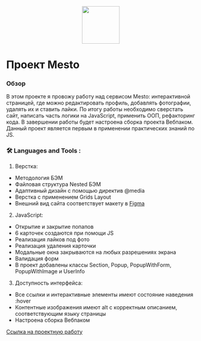 <div id="header" align="center">
  <img src="https://media.giphy.com/media/ZDTbix65Me1YDNLDF3/giphy.gif" width="100"/>
</div>

# Проект Mesto

### Обзор
В этом проекте я провожу работу над сервисом Mesto: интерактивной страницей, где можно редактировать профиль, добавлять фотографии, удалять их и ставить лайки.
По итогу работы необходимо сверстать сайт, написать часть логики на JavaScript, применить ООП, рефакторинг кода. В завершении работы будет настроена сборка проекта Вебпаком. Данный проект является первым в применении практических знаний по JS.

### :hammer_and_wrench: Languages and Tools :
1. Верстка:
* Методология БЭМ
* Файловая структура Nested БЭМ
* Адаптивный дизайн с помощью директив @media
* Верстка с применением Grids Layout
* Внешний вид сайта соответствует макету в [Figma](https://www.figma.com/file/bjyvbKKJN2naO0ucURl2Z0/JavaScript.-Sprint-5?node-id=0%3A1)

2. JavaScript:
* Открытие и закрытие попапов
* 6 карточек создаются при помощи JS
* Реализация лайков под фото
* Реализация удаления карточки
* Модальные окна закрываются на любых разрешениях экрана
* Валидация форм
* В проект добавлены классы Section, Popup, PopupWithForm, PopupWithImage и UserInfo

3. Доступность интерфейса:
* Все ссылки и интерактивные элементы имеют состояние наведения :hover 
* Контентные изображения имеют alt с корректным описанием, соответствующим языку страницы
* Настроена сборка Вебпаком

 [Ссылка на проектную работу](https://github.com/JuliaKrasnova2008/mesto.git)

